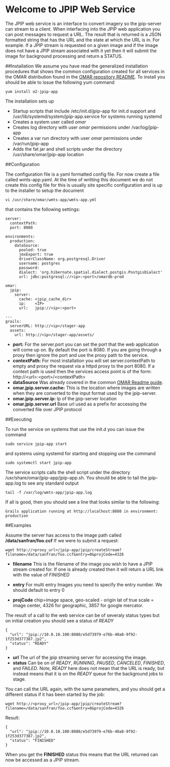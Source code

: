 # Welcome to JPIP Web Service

The JPIP web service is an interface to convert imagery so the jpip-server can stream to a client.  When interfacing into the JPIP web application you can post messages to request a URL. The result that is returned is a JSON formatted string that has the URL and the state at which the URL is in.  For example.  If a JPIP stream is requested on a given image and if the image does not have a JPIP stream associated with it yet then it will submit the image for background processing and return a STATUS.  

##Installation
We assume you have read the generalized installation procedures that shows the common configuration created for all services in the OMAR distribution found in the [OMAR repository README](../../README.md).  To install you should be able to issue the following yum command

```
yum install o2-jpip-app
```

The installation sets up

* Startup scripts that include /etc/init.d/jpip-app for init.d support and /usr/lib/systemd/system/jpip-app.service for systems running systemd
* Creates a system user called *omar*
* Creates log directory with user *omar* permissions under /var/log/jpip-app
* Creates a var run directory with user *omar* permissions under /var/run/jpip-app
* Adds the fat jar and shell scripts under the directory /usr/share/omar/jpip-app location

##Configuration

The configuration file is a yaml formatted config file.   For now create a file called wmts-app.yaml.  At the time of writting this document we do not create this config file for this is usually site specific configuration and is up to the installer to setup the document

```
vi /usr/share/omar/wmts-app/wmts-app.yml
```

 that contains the following settings:

```
server:
  contextPath:
  port: 8080

environments:
  production:
    dataSource:
      pooled: true
      jmxExport: true
      driverClassName: org.postgresql.Driver
      username: postgres
      password:
      dialect: 'org.hibernate.spatial.dialect.postgis.PostgisDialect'
      url: jdbc:postgresql://<ip>:<port>/omardb-prod

omar:
  jpip:
    server:
      cache: <jpip_cache_dir>
      ip:    <IP>
      url:   jpip://<ip>:<port>

---
grails:
  serverURL: http://<ip>/stager-app
  assets:
    url: http://<ip>/stager-app/assets/

```

* **port:** For the server.port you can set the port that the web application will come up on.  By default the port is 8080.  If you are going through a proxy then ignore the port and use the proxy path to the service.
* **contextPath:** For most installation you will set server.contextPath to empty and proxy the request via a httpd proxy to the port 8080.  If a context path is used then the services access point is of the form: http://\<url>:\<port>/\<contextPath>
* **dataSource** Was already covered in the common [OMAR Readme guide](apps/wmts-app/README.md).
* **omar.jpip.server.cache:** This is the location where images are written when they are converted to the input format used by the jpip-server.
* **omar.jpip.server.ip:** Ip of the jpip-server location 
* **omar.jpip.server.url** Base url used as a prefix for accessing the converted file over JPIP protocol

##Executing

To run the service on systems that use the init.d you can issue the command

```
sudo service jpip-app start
```

and systems using systemd for starting and stopping use the command

```
sudo systemctl start jpip-app
```

The service scripts calls the shell script under the directory /usr/share/omar/jpip-app/jpip-app.sh.   You should be able to tail the jpip-app.log to see any standard output

```
tail -f /var/log/wmts-app/jpip-app.log
```

If all is good, then you should see a line that looks similar to the following:

```
Grails application running at http://localhost:8080 in environment: production
```

##Examples

Assume the server has access to the image path called  **/data/sanfran/foo.ccf** If we were to submit a request:

```
wget http://<proxy_url>/jpip-app/jpip/createStream?filename=/data/sanfran/foo.ccf&entry=0&projCode=4326

```

* **filename** This is the filename of the image you wish to have a JPIP stream created for. If one is already created then it will return a URL link with the value of *FINISHED*
* **entry** For multi entry Images you need to specify the entry number. We should default to entry 0

* **projCode** chip=image space, geo-scaled - origin lat of true scale = image center, 4326 for geographic, 3857 for google mercator.


The result of a call to the web service can be of severaly status types but on initial creation you should see a status of *READY*

```
{
  "url": "jpip://10.0.10.100:8080/e5d73979-e76b-40a8-9f92-1f253d377387.jp2",
  "status": "READY"
}
```
* **url** The url of the jpip streaming server for accessing the image.
* **status** Can be on of *READY*, *RUNNING*, *PAUSED*, *CANCELED*, *FINISHED*, and *FAILED*.  Note, *READY* here does not mean that the URL is ready, but instead means that it is on the *READY* queue for the background jobs to stage. 

You can call the URL again, with the same parameters, and you should get a different status if it has been started by the job:

```
wget http://<proxy_url>/jpip-app/jpip/createStream?filename=/data/sanfran/foo.ccf&entry=0&projCode=4326
```

Result:

```
{
  "url": "jpip://10.0.10.100:8080/e5d73979-e76b-40a8-9f92-1f253d377387.jp2",
  "status": "FINISHED"
}
```

When you get the **FINISHED** status this means that the URL returned can now be accessed as a JPIP stream.

